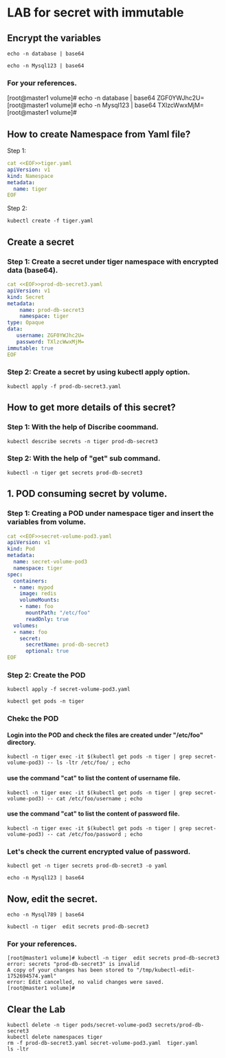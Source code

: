 # LAB for secret with **immutable**   
## Encrypt the variables
```
echo -n database | base64
```
``` 
echo -n Mysql123 | base64
```

### For your references. 

[root@master1 volume]# echo -n database | base64 
ZGF0YWJhc2U=
[root@master1 volume]# echo -n Mysql123 | base64 
TXlzcWwxMjM=
[root@master1 volume]# 


## How to create Namespace from Yaml file?
Step 1: 
```yaml 
cat <<EOF>>tiger.yaml
apiVersion: v1
kind: Namespace
metadata:
  name: tiger
EOF
```
Step 2:
```
kubectl create -f tiger.yaml
```
## Create a secret
### Step 1: Create a secret under tiger namespace with encrypted data (base64).

```yaml
cat <<EOF>>prod-db-secret3.yaml
apiVersion: v1 
kind: Secret 
metadata: 
    name: prod-db-secret3
    namespace: tiger
type: Opaque 
data: 
   username: ZGF0YWJhc2U=
   password: TXlzcWwxMjM=
immutable: true
EOF
```
### Step 2: Create a secret by using kubectl apply option.
```
kubectl apply -f prod-db-secret3.yaml
```
## How to get more details of this secret?
### Step 1: With the help of Discribe coommand.
```
kubectl describe secrets -n tiger prod-db-secret3
```
### Step 2: With the help of "get" sub command.
```
kubectl -n tiger get secrets prod-db-secret3
```
## 1. POD consuming secret by volume.

### Step 1: Creating a POD under namespace **tiger** and insert the variables from **volume**.
```yaml
cat <<EOF>>secret-volume-pod3.yaml
apiVersion: v1
kind: Pod
metadata:
  name: secret-volume-pod3
  namespace: tiger
spec:
  containers:
  - name: mypod
    image: redis
    volumeMounts:
    - name: foo
      mountPath: "/etc/foo"
      readOnly: true
  volumes:
  - name: foo
    secret:
      secretName: prod-db-secret3
      optional: true
EOF
```
### Step 2: Create the POD
```
kubectl apply -f secret-volume-pod3.yaml
```
```
kubectl get pods -n tiger
```
### Chekc the POD

#### Login into the POD and check the files are created under "/etc/foo" directory.
```
kubectl -n tiger exec -it $(kubectl get pods -n tiger | grep secret-volume-pod3) -- ls -ltr /etc/foo/ ; echo
```
#### use the command "cat" to list the content of username file.
```
kubectl -n tiger exec -it $(kubectl get pods -n tiger | grep secret-volume-pod3) -- cat /etc/foo/username ; echo
```
#### use the command "cat" to list the content of password file.
```
kubectl -n tiger exec -it $(kubectl get pods -n tiger | grep secret-volume-pod3) -- cat /etc/foo/password ; echo
```
### Let's check the current encrypted value of password.

```
kubectl get -n tiger secrets prod-db-secret3 -o yaml
```
```
echo -n Mysql123 | base64
```


## Now, edit the secret. 
```
echo -n Mysql789 | base64 
```
```
kubectl -n tiger  edit secrets prod-db-secret3
```
### For your references.

```
[root@master1 volume]# kubectl -n tiger  edit secrets prod-db-secret3
error: secrets "prod-db-secret3" is invalid
A copy of your changes has been stored to "/tmp/kubectl-edit-1752694574.yaml"
error: Edit cancelled, no valid changes were saved.
[root@master1 volume]# 
```

## Clear the Lab
```
kubectl delete -n tiger pods/secret-volume-pod3 secrets/prod-db-secret3
kubectl delete namespaces tiger
rm -f prod-db-secret3.yaml secret-volume-pod3.yaml  tiger.yaml
ls -ltr
```

   
